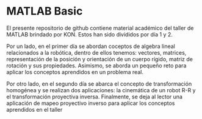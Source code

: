 # MATLAB Basic

El presente repositorio de github contiene material académico del taller de MATLAB brindado por KON. Estos han sido divididos por día 1 y 2.

Por un lado, en el primer día se abordan coceptos de algebra lineal relacionados a la robótica, dentro de ellos tenemos: vectores, matrices, representación de la posición y orientación de un cuerpo rígido, matriz de rotación y sus propiedades. Asimismo, se aborda un pequeño reto para aplicar los conceptos aprendidos en un problema real.

Por otro lado, en el segundo día se abarca el concepto de transformación homogénea y se realizan dos aplicaciones: la cinemática de un robot R-R y el transformación proyectiva inversa. Finalmente, se deja al lector una aplicación de mapeo proyectivo inverso para aplicar los conceptos aprendidos en el taller



